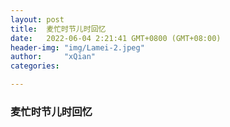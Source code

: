 ```yaml
---
layout: post
title:  麦忙时节儿时回忆
date:   2022-06-04 2:21:41 GMT+0800 (GMT+08:00)
header-img: "img/Lamei-2.jpeg"
author:     "xQian"
categories: 

---
```


### 麦忙时节儿时回忆
    